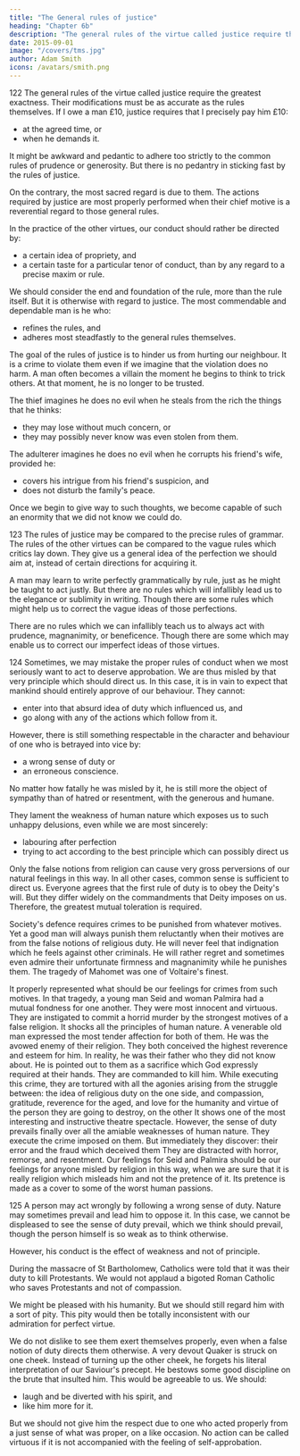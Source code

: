 ```yaml
---
title: "The General rules of justice"
heading: "Chapter 6b"
description: "The general rules of the virtue called justice require the greatest exactness"
date: 2015-09-01
image: "/covers/tms.jpg"
author: Adam Smith
icons: /avatars/smith.png
---
```




122 The general rules of the virtue called justice require the greatest exactness. Their modifications must be as accurate as the rules themselves. If I owe a man £10, justice requires that I precisely pay him £10: 
- at the agreed time, or
- when he demands it.

<!-- The whole nature and circumstances of the action prescribed are all precisely fixed and determined: 
what I should perform,
how much I should perform, and
when and where I should perform it. -->

It might be awkward and pedantic to adhere too strictly to the common rules of prudence or generosity. But there is no pedantry in sticking fast by the rules of justice. 

On the contrary, the most sacred regard is due to them. The actions required by justice are most properly performed when their chief motive is a reverential regard to those general rules.

<!-- The rules of justice are most accurate. -->
<!-- Such modifications generally flow from the very same principles with them. -->

In the practice of the other virtues, our conduct should rather be directed by: 
- a certain idea of propriety, and
- a certain taste for a particular tenor of conduct, than by any regard to a precise maxim or rule.

We should consider the end and foundation of the rule, more than the rule itself. But it is otherwise with regard to justice. The most commendable and dependable man is he who: 
- refines the rules, and
- adheres most steadfastly to the general rules themselves.

The goal of the rules of justice is to hinder us from hurting our neighbour. It is a crime to violate them even if we imagine that the violation does no harm. A man often becomes a villain the moment he begins to think to trick others. At that moment, he is no longer to be trusted.

The thief imagines he does no evil when he steals from the rich the things that he thinks: 
- they may lose without much concern, or
- they may possibly never know was even stolen from them.

The adulterer imagines he does no evil when he corrupts his friend's wife, provided he: 
- covers his intrigue from his friend's suspicion, and
- does not disturb the family's peace.

Once we begin to give way to such thoughts, we become capable of such an enormity that we did not know we could do.

 
123 The rules of justice may be compared to the precise rules of grammar. The rules of the other virtues can be compared to the vague rules which critics lay down. They give us a general idea of the perfection we should aim at, instead of certain directions for acquiring it.

A man may learn to write perfectly grammatically by rule, just as he might be taught to act justly. But there are no rules which will infallibly lead us to the elegance or sublimity in writing. Though there are some rules which might help us to correct the vague ideas of those perfections.

There are no rules which we can infallibly teach us to always act with prudence, magnanimity, or beneficence. Though there are some which may enable us to correct our imperfect ideas of those virtues.
<!-- , with the most absolute infallibility. -->
<!--  for the attainment of what is sublime and elegant in composition.
The rules of justice are , accurate, and indispensable.
The rules of grammar are loose, vague, and indeterminate. -->


124 Sometimes, we may mistake the proper rules of conduct when we most seriously want to act to deserve approbation. We are thus misled by that very principle which should direct us. In this case, it is in vain to expect that mankind should entirely approve of our behaviour. They cannot: 
- enter into that absurd idea of duty which influenced us, and
- go along with any of the actions which follow from it.

However, there is still something respectable in the character and behaviour of one who is betrayed into vice by: 
- a wrong sense of duty or
- an erroneous conscience.

No matter how fatally he was misled by it, he is still more the object of sympathy than of hatred or resentment, with the generous and humane.

They lament the weakness of human nature which exposes us to such unhappy delusions, even while we are most sincerely: 
- labouring after perfection
- trying to act according to the best principle which can possibly direct us

Only the false notions from religion can cause very gross perversions of our natural feelings in this way. In all other cases, common sense is sufficient to direct us. Everyone agrees that the first rule of duty is to obey the Deity's will. But they differ widely on the commandments that Deity imposes on us. Therefore, the greatest mutual toleration is required.
<!-- Religion is alone capable of distorting our ideas of them considerably.  -->

<!-- , if not to the most exquisite propriety of conduct, yet to something which is not very far from it;
Provided we want to do well, our behaviour will always be praise-worthy, on the whole.
 -->
Society's defence requires crimes to be punished from whatever motives. Yet a good man will always punish them reluctantly when their motives are from the false notions of religious duty.
He will never feel that indignation which he feels against other criminals.
He will rather regret and sometimes even admire their unfortunate firmness and magnanimity while he punishes them.
The tragedy of Mahomet was one of Voltaire's finest.

It properly represented what should be our feelings for crimes from such motives.
In that tragedy, a young man Seid and woman Palmira had a mutual fondness for one another.
They were most innocent and virtuous.
They are instigated to commit a horrid murder by the strongest motives of a false religion.
It shocks all the principles of human nature.
A venerable old man expressed the most tender affection for both of them.
He was the avowed enemy of their religion.
They both conceived the highest reverence and esteem for him.
In reality, he was their father who they did not know about.
He is pointed out to them as a sacrifice which God expressly required at their hands.
They are commanded to kill him.
While executing this crime, they are tortured with all the agonies arising from the struggle between: 
the idea of religious duty on the one side, and
compassion, gratitude, reverence for the aged, and love for the humanity and virtue of the person they are going to destroy, on the other
It shows one of the most interesting and instructive theatre spectacle.
However, the sense of duty prevails finally over all the amiable weaknesses of human nature.
They execute the crime imposed on them.
But immediately they discover: 
their error and
the fraud which deceived them
They are distracted with horror, remorse, and resentment.
Our feelings for Seid and Palmira should be our feelings for anyone misled by religion in this way, when we are sure that it is really religion which misleads him and not the pretence of it.
Its pretence is made as a cover to some of the worst human passions.


125 A person may act wrongly by following a wrong sense of duty. Nature may sometimes prevail and lead him to oppose it. In this case, we cannot be displeased to see the sense of duty prevail, which we think should prevail, though the person himself is so weak as to think otherwise.

However, his conduct is the effect of weakness and not of principle.

During the massacre of St Bartholomew, Catholics were told that it was their duty to kill Protestants. We would not applaud a bigoted Roman Catholic who saves Protestants and not of compassion. 

<!-- out of compassion, would not seem entitled to our high applause, had he exerted the same generosity with complete self-approbation. -->

We might be pleased with his humanity.
But we should still regard him with a sort of pity.
This pity would then be totally inconsistent with our admiration for perfect virtue.
<!-- It is the same case with all the other passions. -->

We do not dislike to see them exert themselves properly, even when a false notion of duty directs them otherwise.
A very devout Quaker is struck on one cheek.
Instead of turning up the other cheek, he forgets his literal interpretation of our Saviour's precept.
He bestows some good discipline on the brute that insulted him.
This would be agreeable to us.
We should: 
- laugh and be diverted with his spirit, and
- like him more for it.

But we should not give him the respect due to one who acted properly from a just sense of what was proper, on a like occasion.
No action can be called virtuous if it is not accompanied with the feeling of self-approbation.
